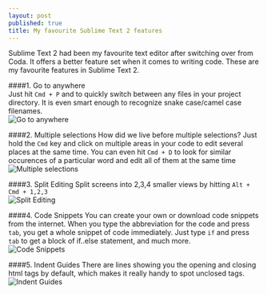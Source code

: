 ```yaml
---
layout: post
published: true
title: My favourite Sublime Text 2 features
---
```

Sublime Text 2 had been my favourite text editor after switching over from Coda. It offers a better feature set when it comes to writing code. These are my favourite features in Sublime Text 2.  

####1. Go to anywhere  
Just hit `Cmd + P` and to quickly switch between any files in your project directory. It is even smart enough to recognize snake case/camel case filenames.  
![Go to anywhere](http://i.imgur.com/6PMGAAR.png)  
  
####2. Multiple selections
How did we live before multiple selections? Just hold the `Cmd` key and click on multiple areas in your code to edit several places at the same time. You can even hit `Cmd + D` to look for similar occurences of a particular word and edit all of them at the same time  
![Multiple selections](http://i.imgur.com/kuh42cX.png)  
  
####3. Split Editing
Split screens into 2,3,4 smaller views by hitting `Alt + Cmd + 1,2,3`  
![Split Editing](http://i.imgur.com/hd12LzA.png)
  
####4. Code Snippets
You can create your own or download code snippets from the internet. When you type the abbreviation for the code and press `tab`, you get a whole snippet of code immediately. Just type `if` and press `tab` to get a block of if..else statement, and much more.  
![Code Snippets](http://i.imgur.com/LTNmXZd.png)  
  
####5. Indent Guides
There are lines showing you the opening and closing html tags by default, which makes it really handy to spot unclosed tags.  
![Indent Guides](http://i.imgur.com/LPpmJA7.jpg)  
